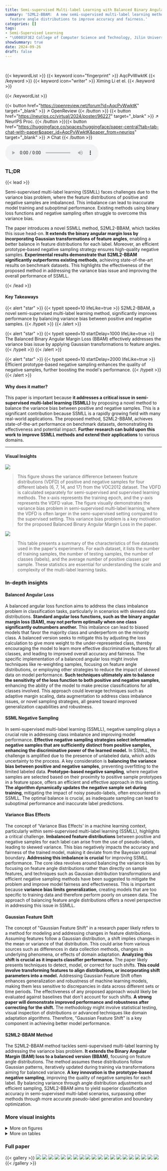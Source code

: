 ```yaml
---
title: Semi-supervised Multi-label Learning with Balanced Binary Angular Margin Loss
summary: 'S2ML2-BBAM:  A new semi-supervised multi-label learning method that balances
  feature angle distributions to improve accuracy and fairness.'
categories: []
tags:
- Semi-Supervised Learning
- "\U0001F3E2 College of Computer Science and Technology, Jilin University"
showSummary: true
date: 2024-09-26
draft: false
---
```


<br>

{{< keywordList >}}
{{< keyword icon="fingerprint" >}} AqcPvWwktK {{< /keyword >}}
{{< keyword icon="writer" >}} Ximing Li et el. {{< /keyword >}}
 
{{< /keywordList >}}

{{< button href="https://openreview.net/forum?id=AqcPvWwktK" target="_blank" >}}
↗ OpenReview
{{< /button >}}
{{< button href="https://neurips.cc/virtual/2024/poster/96227" target="_blank" >}}
↗ NeurIPS Proc.
{{< /button >}}{{< button href="https://huggingface.co/spaces/huggingface/paper-central?tab=tab-chat-with-paper&paper_id=AqcPvWwktK&paper_from=neurips" target="_blank" >}}
↗ Chat
{{< /button >}}



<audio controls>
    <source src="https://ai-paper-reviewer.com/AqcPvWwktK/podcast.wav" type="audio/wav">
    Your browser does not support the audio element.
</audio>


### TL;DR


{{< lead >}}

Semi-supervised multi-label learning (SSMLL) faces challenges due to the variance bias problem, where the feature distributions of positive and negative samples are imbalanced. This imbalance can lead to inaccurate model training and suboptimal performance. Existing methods using binary loss functions and negative sampling often struggle to overcome this variance bias. 

The paper introduces a novel SSMLL method, S2ML2-BBAM, which tackles this issue head-on. **It extends the binary angular margin loss by incorporating Gaussian transformations of feature angles**, enabling a better balance in feature distributions for each label. Moreover, an efficient prototype-based negative sampling strategy ensures high-quality negative samples.  **Experimental results demonstrate that S2ML2-BBAM significantly outperforms existing methods**, achieving state-of-the-art results on benchmark datasets. This highlights the effectiveness of the proposed method in addressing the variance bias issue and improving the overall performance of SSMLL.

{{< /lead >}}


#### Key Takeaways

{{< alert "star" >}}
{{< typeit speed=10 lifeLike=true >}} S2ML2-BBAM, a novel semi-supervised multi-label learning method, significantly improves performance by balancing variance bias between positive and negative samples. {{< /typeit >}}
{{< /alert >}}

{{< alert "star" >}}
{{< typeit speed=10 startDelay=1000 lifeLike=true >}} The Balanced Binary Angular Margin Loss (BBAM) effectively addresses the variance bias issue by applying Gaussian transformations to feature angles. {{< /typeit >}}
{{< /alert >}}

{{< alert "star" >}}
{{< typeit speed=10 startDelay=2000 lifeLike=true >}} Efficient prototype-based negative sampling enhances the quality of negative samples, further boosting the model's performance. {{< /typeit >}}
{{< /alert >}}

#### Why does it matter?
This paper is important because **it addresses a critical issue in semi-supervised multi-label learning (SSMLL)** by proposing a novel method to balance the variance bias between positive and negative samples. This is a significant contribution because SSMLL is a rapidly growing field with many real-world applications. The proposed method, S2ML2-BBAM, achieves state-of-the-art performance on benchmark datasets, demonstrating its effectiveness and potential impact.  **Further research can build upon this work to improve SSMLL methods and extend their applications** to various domains.

------
#### Visual Insights



![](https://ai-paper-reviewer.com/AqcPvWwktK/figures_1_1.jpg)

> This figure shows the variance difference between feature distributions (VDFD) of positive and negative samples for four different labels (6, 7, 14, and 17) from the VOC2012 dataset.  The VDFD is calculated separately for semi-supervised and supervised learning methods. The x-axis represents the training epoch, and the y-axis represents the VDFD value. The figure visually demonstrates the variance bias problem in semi-supervised multi-label learning, where the VDFD is often larger in the semi-supervised setting compared to the supervised setting. This variance bias problem is a key motivation for the proposed Balanced Binary Angular Margin Loss in the paper.





![](https://ai-paper-reviewer.com/AqcPvWwktK/tables_6_1.jpg)

> This table presents a summary of the characteristics of five datasets used in the paper's experiments. For each dataset, it lists the number of training samples, the number of testing samples, the number of classes (labels), and the average number of positive classes per sample.  These statistics are essential for understanding the scale and complexity of the multi-label learning tasks.





### In-depth insights


#### Balanced Angular Loss
A balanced angular loss function aims to address the class imbalance problem in classification tasks, particularly in scenarios with skewed data distributions.  **Standard angular loss functions, such as the binary angular margin loss (BAM), may not perform optimally when one class significantly outnumbers another.**  This imbalance can lead to biased models that favor the majority class and underperform on the minority class.  A balanced version seeks to mitigate this by adjusting the loss calculation to give more weight to the under-represented class, thereby encouraging the model to learn more effective discriminative features for all classes, and leading to improved overall accuracy and fairness.  The specific implementation of a balanced angular loss might involve techniques like re-weighting samples, focusing on feature angle distributions, or employing other strategies to reduce the impact of skewed data on model performance. **Such techniques ultimately aim to balance the sensitivity of the loss function to both positive and negative samples**, enhancing the ability of the model to make precise classifications for all classes involved. This approach could leverage techniques such as adaptive margin scaling, data augmentation to address class imbalance issues, or novel sampling strategies, all geared toward improved generalization capabilities and robustness.

#### SSML Negative Sampling
In semi-supervised multi-label learning (SSMLL), negative sampling plays a crucial role in addressing class imbalance and improving model performance.  **Effective negative sampling strategies select informative negative samples that are sufficiently distinct from positive samples, enhancing the discriminative power of the learned model.**  In SSMLL, the challenge is amplified due to the presence of unlabeled data, which adds uncertainty to the process.  A key consideration is **balancing the variance bias between positive and negative samples**, preventing overfitting to the limited labeled data. **Prototype-based negative sampling**, where negative samples are selected based on their proximity to positive sample prototypes in a feature space, offers an efficient and effective approach in this setting.  **The algorithm dynamically updates the negative sample set during training**, mitigating the impact of noisy pseudo-labels, often encountered in SSMLL. The optimal balance is crucial, as inadequate sampling can lead to suboptimal performance and inaccurate label predictions.

#### Variance Bias Effects
The concept of 'Variance Bias Effects' in a machine learning context, particularly within semi-supervised multi-label learning (SSMLL), highlights a critical challenge.  **Imbalanced feature distributions** between positive and negative samples for each label can arise from the use of pseudo-labels, leading to skewed variance. This bias negatively impacts the accuracy and fairness of the trained model, making it deviate from the Bayesian optimal boundary.  **Addressing this imbalance is crucial** for improving SSMLL performance.  The core idea revolves around balancing the variance bias by focusing on feature angle distributions rather than directly on sample features, and techniques such as Gaussian distribution transformations and efficient negative sampling methods have been suggested to mitigate the problem and improve model fairness and effectiveness.  This is important because **variance bias limits generalization**, creating models that are too specific to training data and therefore perform poorly on unseen data. The approach of balancing feature angle distributions offers a novel perspective in addressing this issue in SSMLL.

#### Gaussian Feature Shift
The concept of "Gaussian Feature Shift" in a research paper likely refers to a method for modeling and addressing changes in feature distributions.  Assuming features follow a Gaussian distribution, a shift implies changes in the mean or variance of that distribution. This could arise from various sources such as differences in data collection methods, changes in underlying phenomena, or effects of domain adaptation.  **Analyzing this shift is crucial as it impacts classifier performance.** The paper likely presents techniques to detect, model, or correct for such shifts. **This could involve transforming features to align distributions, or incorporating shift parameters into a model.** Addressing Gaussian Feature Shift often enhances generalization and robustness of machine learning models, making them less sensitive to discrepancies in data across different sets or time periods. The effectiveness of any proposed approach would likely be evaluated against baselines that don't account for such shifts. **A strong paper will demonstrate improved performance and robustness after correcting for the shift.** The methodology might involve statistical testing, visual inspection of distributions or advanced techniques like domain adaptation algorithms.  Therefore, "Gaussian Feature Shift" is a key component in achieving better model performance.

#### S2ML2-BBAM Method
The S2ML2-BBAM method tackles semi-supervised multi-label learning by addressing the variance bias problem.  **It extends the Binary Angular Margin (BAM) loss to a balanced version (BBAM)**, focusing on feature angle distributions.  The method assumes these distributions follow Gaussian patterns, iteratively updated during training via transformations aiming for balanced variance.  **A key innovation is the prototype-based negative sampling**, improving the quality of negative samples for each label.  By balancing variance through angle distribution adjustments and efficient sampling, S2ML2-BBAM aims to yield superior classification accuracy in semi-supervised multi-label scenarios, surpassing other methods through more accurate pseudo-label generation and boundary optimization.


### More visual insights

<details>
<summary>More on figures
</summary>


![](https://ai-paper-reviewer.com/AqcPvWwktK/figures_8_1.jpg)

> This figure compares the variance difference between feature distributions (VDFD) of positive and negative samples for the VOC2012 dataset across different methods (CAP, SoftMatch, FlatMatch, and S2ML2-BBAM).  The x-axis represents the training epoch, and the y-axis represents the VDFD value.  The figure visually demonstrates that the proposed S2ML2-BBAM method effectively reduces the VDFD compared to other methods, indicating improved balance between positive and negative sample distributions.


![](https://ai-paper-reviewer.com/AqcPvWwktK/figures_8_2.jpg)

> This figure shows the sensitivity analysis of the rescaled norm (s) and magnitude (m) parameters of the cosine margin in the Balanced Binary Angular Margin loss (BBAM) on the VOC2012 dataset with 5% labeled data.  The left panel displays how the Micro-F1, Macro-F1, and mAP performance metrics vary as the scaling factor 's' changes. The right panel shows the same metrics' sensitivity to variations in the margin parameter 'm'.  The goal is to find the optimal values for s and m that maximize the model's performance.


</details>




<details>
<summary>More on tables
</summary>


![](https://ai-paper-reviewer.com/AqcPvWwktK/tables_7_1.jpg)
> This table presents the performance of different multi-label learning methods on three image datasets (VOC, COCO, AWA).  The results are shown for various data proportions (5%, 10%, 15%, 20% of labeled data), and five evaluation metrics are used: Micro-F1, Macro-F1, mAP, Hamming Loss, and One Loss.  The best performing method for each metric and data proportion is highlighted in bold.

![](https://ai-paper-reviewer.com/AqcPvWwktK/tables_7_2.jpg)
> This table presents the performance comparison of different multi-label learning methods on image datasets (VOC, COCO, AWA).  The metrics used are Micro-F1, Macro-F1, mAP, Hamming Loss, and One-Loss.  Results are shown for different proportions of labeled data (π = 5%, 10%, 15%, 20%). The best-performing method for each metric and data proportion is highlighted in bold.

![](https://ai-paper-reviewer.com/AqcPvWwktK/tables_8_1.jpg)
> This table presents the performance comparison of different multi-label learning (MLL) methods on image datasets (VOC, COCO, AWA). The results are shown for different proportions of labeled data (π = 5%, 10%, 15%, 20%). The metrics used for evaluation include Micro-F1, Macro-F1, mAP, Hamming Loss, and One Loss.  The table compares S2ML2-BBAM (the proposed method) with several baseline methods (SoftMatch, FlatMatch, MIME, DRML, CAP).  The best results for each metric and data proportion are highlighted in boldface.

![](https://ai-paper-reviewer.com/AqcPvWwktK/tables_16_1.jpg)
> This table presents the experimental results of the proposed S2ML2-BBAM model and several baseline methods on three image datasets: VOC, COCO, and AWA.  The results are broken down by the percentage of labeled data used (π = 5%, 10%, 15%, 20%) and evaluated using five metrics: Micro-F1, Macro-F1, mAP, Hamming Loss, and One Loss.  The best performing model for each metric and dataset is highlighted in boldface, showcasing the relative performance of S2ML2-BBAM compared to existing methods. 

![](https://ai-paper-reviewer.com/AqcPvWwktK/tables_16_2.jpg)
> This table shows the training time in seconds for each epoch for different methods on the VOC and COCO datasets.  It compares the efficiency of S2ML2-BBAM against several baseline methods (SoftMatch, FlatMatch, DRML, CAP). The results show that S2ML2-BBAM is competitive in terms of time efficiency with other SSMLL methods and even faster than SSL methods.

</details>




### Full paper

{{< gallery >}}
<img src="https://ai-paper-reviewer.com/AqcPvWwktK/1.png" class="grid-w50 md:grid-w33 xl:grid-w25" />
<img src="https://ai-paper-reviewer.com/AqcPvWwktK/2.png" class="grid-w50 md:grid-w33 xl:grid-w25" />
<img src="https://ai-paper-reviewer.com/AqcPvWwktK/3.png" class="grid-w50 md:grid-w33 xl:grid-w25" />
<img src="https://ai-paper-reviewer.com/AqcPvWwktK/4.png" class="grid-w50 md:grid-w33 xl:grid-w25" />
<img src="https://ai-paper-reviewer.com/AqcPvWwktK/5.png" class="grid-w50 md:grid-w33 xl:grid-w25" />
<img src="https://ai-paper-reviewer.com/AqcPvWwktK/6.png" class="grid-w50 md:grid-w33 xl:grid-w25" />
<img src="https://ai-paper-reviewer.com/AqcPvWwktK/7.png" class="grid-w50 md:grid-w33 xl:grid-w25" />
<img src="https://ai-paper-reviewer.com/AqcPvWwktK/8.png" class="grid-w50 md:grid-w33 xl:grid-w25" />
<img src="https://ai-paper-reviewer.com/AqcPvWwktK/9.png" class="grid-w50 md:grid-w33 xl:grid-w25" />
<img src="https://ai-paper-reviewer.com/AqcPvWwktK/10.png" class="grid-w50 md:grid-w33 xl:grid-w25" />
<img src="https://ai-paper-reviewer.com/AqcPvWwktK/11.png" class="grid-w50 md:grid-w33 xl:grid-w25" />
<img src="https://ai-paper-reviewer.com/AqcPvWwktK/12.png" class="grid-w50 md:grid-w33 xl:grid-w25" />
<img src="https://ai-paper-reviewer.com/AqcPvWwktK/13.png" class="grid-w50 md:grid-w33 xl:grid-w25" />
<img src="https://ai-paper-reviewer.com/AqcPvWwktK/14.png" class="grid-w50 md:grid-w33 xl:grid-w25" />
<img src="https://ai-paper-reviewer.com/AqcPvWwktK/15.png" class="grid-w50 md:grid-w33 xl:grid-w25" />
<img src="https://ai-paper-reviewer.com/AqcPvWwktK/16.png" class="grid-w50 md:grid-w33 xl:grid-w25" />
<img src="https://ai-paper-reviewer.com/AqcPvWwktK/17.png" class="grid-w50 md:grid-w33 xl:grid-w25" />
<img src="https://ai-paper-reviewer.com/AqcPvWwktK/18.png" class="grid-w50 md:grid-w33 xl:grid-w25" />
<img src="https://ai-paper-reviewer.com/AqcPvWwktK/19.png" class="grid-w50 md:grid-w33 xl:grid-w25" />
<img src="https://ai-paper-reviewer.com/AqcPvWwktK/20.png" class="grid-w50 md:grid-w33 xl:grid-w25" />
{{< /gallery >}}